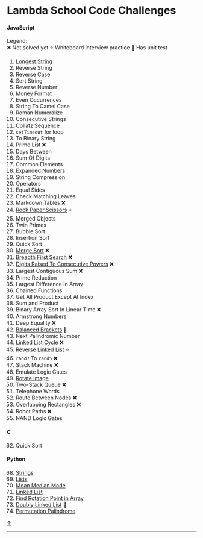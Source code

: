 # <a name="0"></a>Lambda School Code Challenges

#### JavaScript

Legend:  
❌ Not solved yet
⭐️ Whiteboard interview practice
📝 Has unit test

01. [Longest String](01.%20Longest%20String/)
02. Reverse String
03. Reverse Case
04. Sort String
05. Reverse Number
06. Money Format
07. Even Occurrences
08. String To Camel Case
09. Roman Numeralize
10. Consecutive Strings
11. Collatz Sequence
12. `setTimeout` for loop
13. To Binary String
14. Prime List ❌
15. Days Between
16. Sum Of Digits
17. Common Elements
18. Expanded Numbers
19. String Compression
20. Operators
21. Equal Sides
22. Check Matching Leaves
23. Markdown Tables ❌
24. [Rock Paper Scissors](24.%20Rock%20Paper%20Scissors) ⭐️
25. Merged Objects
26. Twin Primes
27. Bubble Sort
28. Insertion Sort
29. Quick Sort
30. [Merge Sort](30.%20Merge%20Sort) ❌
31. [Breadth First Search](31.%20Breadth%20First%20Search) ❌
32. [Digits Raised To Consecutive Powers](31.%20Digits%20Raised%20to%20Consecutive%20Powers) ❌
33. Largest Contiguous Sum ❌
34. Prime Reduction
35. Largest Difference In Array
36. Chained Functions
37. Get All Product Except At Index
38. Sum and Product
39. Binary Array Sort In Linear Time ❌
40. Armstrong Numbers
41. Deep Equality ❌
42. [Balanced Brackets](42.%20Balanced%20Brackets) 📝
43. Next Palindromic Number
44. Linked List Cycle ❌
45. [Reverse Linked List](45.%20Reverse%20Linked%20List) ⭐️
46. `rand7` To `rand5` ❌
47. Stack Machine ❌
48. Emulate Logic Gates
49. [Rotate Image](49.%20Rotate%20Image)
50. Two-Stack Queue ❌
51. Telephone Words
52. Route Between Nodes ❌
53. Overlapping Rectangles ❌
54. Robot Paths ❌
55. NAND Logic Gates

#### C

62. Quick Sort

#### Python

68. [Strings](68.%20[py]%20Strings)
69. [Lists](69.%20[py]%20Lists)
70. [Mean Median Mode](70.%20[py]%20Mean%20Median%20Mode)
71. [Linked List](71.%20[py]%20Linked%20List)
72. [Find Rotation Point in Array](72.%20[py]%20Find%20Rotation%20Point)
73. [Doubly Linked List](73.%20[py]%20Doubly%20Linked%20List) 📝
74. [Permutation Palindrome](74.%20[py]%20Permutation%20Palindrome)

[↑](#0)
***